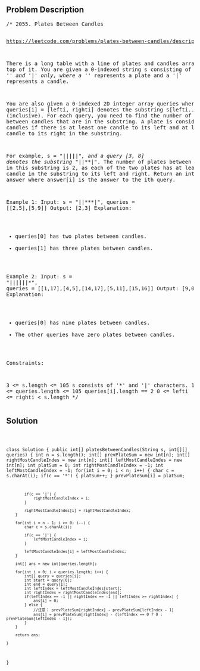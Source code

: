 <!--
<style>
  body { font-family: Arial, sans-serif; }
  .container { max-width: 100%; margin: auto; padding: 10px; }
  .comment-block { background-color: #f9f9f9; padding: 10px; border-left: 5px solid #ccc; max-width: 400px; margin: 20px; word-wrap: break-word; white-space: pre-wrap; }
  .code-block { background-color: #f4f4f4; padding: 10px; border: 1px solid #ddd; }
</style>
-->

<div class='container'>
<h2>Problem Description</h2>
<div class='comment-block'>
<pre>
/* 2055. Plates Between Candles

https://leetcode.com/problems/plates-between-candles/description/

There is a long table with a line of plates and candles arranged on top of it. 
You are given a 0-indexed string s consisting of characters '*' and '|' only, 
where a '*' represents a plate and a '|' represents a candle.

You are also given a 0-indexed 2D integer array queries where queries[i] = [lefti, righti] 
denotes the substring s[lefti...righti] (inclusive). For each query, you need to find the 
number of plates between candles that are in the substring. A plate is considered between 
candles if there is at least one candle to its left and at least one candle to its right 
in the substring.

For example, s = "||**||**|*", and a query [3, 8] denotes the substring "*||**|". 
The number of plates between candles in this substring is 2, as each of the two plates 
has at least one candle in the substring to its left and right.
Return an integer array answer where answer[i] is the answer to the ith query.

 
Example 1:
Input: s = "**|**|***|", queries = [[2,5],[5,9]]
Output: [2,3]
Explanation:
- queries[0] has two plates between candles.
- queries[1] has three plates between candles.


Example 2:
Input: s = "***|**|*****|**||**|*", queries = [[1,17],[4,5],[14,17],[5,11],[15,16]]
Output: [9,0,0,0,0]
Explanation:
- queries[0] has nine plates between candles.
- The other queries have zero plates between candles.
 

Constraints:

3 <= s.length <= 105
s consists of '*' and '|' characters.
1 <= queries.length <= 105
queries[i].length == 2
0 <= lefti <= righti < s.length
*/
</pre>
</div>

<h2>Solution</h2>
<div class='code-block'>
<pre><code class='language-java'>

class Solution {
    public int[] platesBetweenCandles(String s, int[][] queries) {
        int n = s.length();
        int[] prevPlateSum = new int[n];
        int[] rightMostCandleIndes = new int[n];
        int[] leftMostCandleIndes = new int[n];
        int platSum = 0;
        int rightMostCandleIndex = -1;
        int leftMostCandleIndex = -1;
        for(int i = 0; i < n; i++) {
            char c = s.charAt(i);
            if(c == '*') {
                platSum++;
            }
            prevPlateSum[i] = platSum;

            if(c == '|') {
                rightMostCandleIndex = i;
            }

            rightMostCandleIndes[i] = rightMostCandleIndex;
        }

        for(int i = n - 1; i >= 0; i--) {
            char c = s.charAt(i);

            if(c == '|') {
                leftMostCandleIndex = i;
            }
        
            leftMostCandleIndes[i] = leftMostCandleIndex;
        }

        int[] ans = new int[queries.length];

        for(int i = 0; i < queries.length; i++) {
            int[] query = queries[i];
            int start = query[0];
            int end = query[1];
            int leftIndex = leftMostCandleIndes[start];
            int rightIndex = rightMostCandleIndes[end];
            if(leftIndex == -1 || rightIndex == -1 || leftIndex >= rightIndex) {
                ans[i] = 0;
            } else {
                //注意： prevPlateSum[rightIndex] - prevPlateSum[leftIndex - 1]
                ans[i] = prevPlateSum[rightIndex] - (leftIndex == 0 ? 0 : prevPlateSum[leftIndex - 1]);
            }
        }

        return ans;
        
    }
}</code></pre>
</div>
</div>
